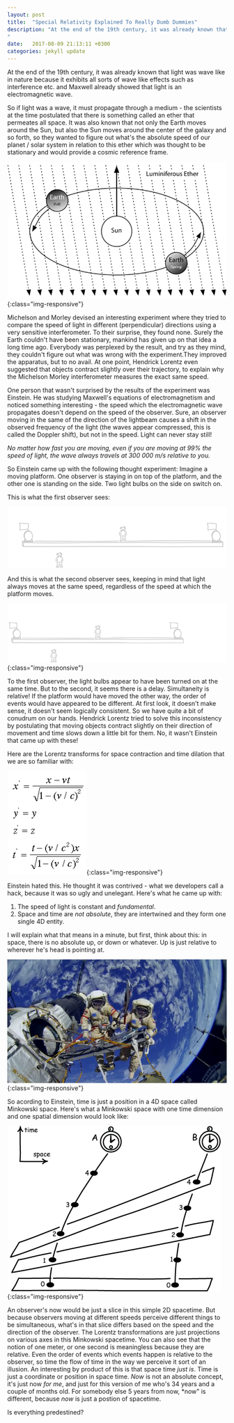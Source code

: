 ```yaml
---
layout: post
title:  "Special Relativity Explained To Really Dumb Dummies"
description: "At the end of the 19th century, it was already known that light because it exhibits all sorts of wave like effects such as interference etc. and Maxwell already showed that light is an electromagnetic wave.
"
date:   2017-08-09 21:13:11 +0300
categories: jekyll update
---
```

At the end of the 19th century, it was already known that light was wave like in nature because it exhibits all sorts of wave like effects such as interference etc. and Maxwell already showed that light is an electromagnetic wave. 

So if light was a wave, it must propagate through a medium - the scientists at the time postulated that there is something called an ether that permeates all space. It was also known that not only the Earth moves around the Sun, but also the Sun moves around the center of the galaxy and so forth, so they wanted to figure out what's the absolute speed of our planet / solar system in relation to this ether which was thought to be stationary and would provide a cosmic reference frame. 

![image-title-here](/images/ether.png){:class="img-responsive"} 

Michelson and Morley devised an interesting experiment where they tried to compare the speed of light in different (perpendicular) directions using a very sensitive interferometer. To their surprise, they found none. Surely the Earth couldn't have been stationary, mankind has given up on that idea a long time ago. Everybody was perplexed by the result, and try as they mind, they couldn't figure out what was wrong with the experiment.They improved the apparatus, but to no avail. At one point, Hendrick Lorentz even suggested that objects contract slightly over their trajectory, to explain why the Michelson Morley interferometer measures the exact same speed.

One person that wasn't surprised by the results of the experiment was Einstein. He was studying Maxwell's equations of electromagnetism and noticed something interesting - the speed which the electromagnetic wave propagates doesn't depend on the speed of the observer. Sure, an observer moving in the same of the direction of the lightbeam causes a shift in the observed frequency of the light (the waves appear compressed, this is called the Doppler shift), but not in the speed. Light can never stay still!

*No matter how fast you are moving, even if you are moving at 99% the speed of light, the wave always travels at 300 000 m/s relative to you.*

So Einstein came up with the following thought experiment: Imagine a moving platform. One observer is staying in on top of the platform, and the other one is standing on the side. Two light bulbs on the side on switch on.

This is what the first observer sees: 

<img src="/images/simultaneity1.gif" width="650">

And this is what the second observer sees, keeping in mind that light always moves at the same speed, regardless of the speed at which the platform moves.

![image-title-here](/images/simultaneity2.gif){:class="img-responsive"} 

To the first observer, the light bulbs appear to have been turned on at the same time. But to the second, it seems there is a delay. Simultaneity is relative! If the platform would have moved the other way, the order of events would have appeared to be different. At first look, it doesn't make sense, it doesn't seem logically consistent. So we have quite a bit of conudrum on our hands. Hendrick Lorentz tried to solve this inconsistency by postulating that moving objects contract slightly on their direction of movement and time slows down a little bit for them. No, it wasn't Einstein that came up with these!

Here are the Lorentz transforms for space contraction and time dilation that we are so familiar with:

![image-title-here](/images/lorentz.gif){:class="img-responsive"} 

Einstein hated this. He thought it was contrived - what we developers call a hack, because it was so ugly and unelegant. Here's what he came up with:

1. The speed of light is constant and *fundamental*.
2. Space and time are *not absolute*, they are intertwined and they form one single 4D entity.

I will explain what that means in a minute, but first, think about this: in space, there is no absolute up, or down or whatever. Up is just relative to wherever he's head is pointing at.

![image-title-here](/images/up.jpg){:class="img-responsive"} 

So acording to Einstein, time is just a position in a 4D space called Minkowski space. Here's what a Minkowski space with one time dimension and one spatial dimension would look like:

![image-title-here](/images/planes.png){:class="img-responsive"} 

An observer's now would be just a slice in this simple 2D spacetime. But because observers moving at different speeds perceive different things to be simultaneous, what's in that slice differs based on the speed and the direction of the observer. The Lorentz transformations are just projections on various axes in this Minkowski spacetime. You can also see that the notion of one meter, or one second is meaningless because they are relative. Even the order of events which events happen is relative to the observer, so time the flow of time in the way we perceive it sort of an illusion. An interesting by product of this is that space time *just is*. Time is just a coordinate or position in space time. *Now* is not an absolute concept, it's just now *for me*, and just for this version of me who's 34 years and a couple of months old. For somebody else 5 years from now, *now" is different, because *now* is just a postion of spacetime.

Is everything predestined?


